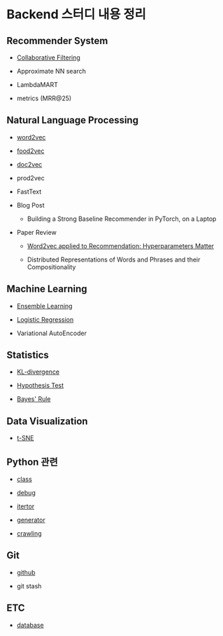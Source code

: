 # Backend 스터디 내용 정리

## Recommender System

- [Collaborative Filtering](https://github.com/doheelab/backend-study/tree/master/Recommender%20System/Collaborative%20Filtering)

- Approximate NN search

- LambdaMART

- metrics (MRR@25)

## Natural Language Processing

- [word2vec](https://github.com/doheelab/backend-study/tree/master/Natural%20Language%20Processing/word2vec)

- [food2vec](https://github.com/doheelab/backend-study/tree/master/Natural%20Language%20Processing/food2vec)

- [doc2vec](https://github.com/doheelab/backend-study/tree/master/Natural%20Language%20Processing/doc2vec)

- prod2vec

- FastText

- Blog Post

  - Building a Strong Baseline Recommender in PyTorch, on a Laptop

- Paper Review

  - [Word2vec applied to Recommendation: Hyperparameters Matter](https://github.com/doheelab/backend-study/tree/master/Natural%20Language%20Processing/Hyperparameters%20Matter)

  - Distributed Representations of Words and Phrases and their Compositionality

## Machine Learning

- [Ensemble Learning](https://github.com/doheelab/backend-study/blob/master/Machine%20Learning/Ensemble%20Learning.md)

- [Logistic Regression](https://github.com/doheelab/backend-study/blob/master/Machine%20Learning/Logistic%20Regression.md)

- Variational AutoEncoder

## Statistics

- [KL-divergence](https://github.com/doheelab/backend-study/blob/master/Statistics/KL%20divergence.md)

- [Hypothesis Test](https://github.com/doheelab/backend-study/blob/master/Statistics/Hypothesis%20Test.md)

* [Bayes' Rule](https://github.com/doheelab/backend-study/blob/master/Statistics/Bayes%20Rule.md)

## Data Visualization

- [t-SNE](https://github.com/doheelab/backend-study/blob/master/Data%20Visualization/t-sne.md)

## Python 관련

- [class](https://github.com/doheelab/backend-study/blob/master/Python/class)

- [debug](https://github.com/doheelab/backend-study/tree/master/Python/debug)

- [itertor](https://github.com/doheelab/backend-study/tree/master/Python/iterator)

- [generator](https://github.com/doheelab/backend-study/tree/master/Python/generator)

- [crawling](https://github.com/doheelab/backend-study/tree/master/Python/crawling)

## Git

- [github](https://github.com/doheelab/backend-study/tree/master/Git)

- git stash

## ETC

- [database](https://github.com/doheelab/backend-study/tree/master/Database)
